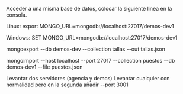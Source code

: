 Acceder a una misma base de datos, colocar la siguiente linea en la consola.

  Linux:
  export MONGO_URL=mongodb://localhost:27017/demos-dev1

  Windows:
  SET MONGO_URL=mongodb://localhost:27017/demos-dev1

  mongoexport --db demos-dev --collection tallas --out tallas.json

  mongoimport --host localhost --port 27017 --collection puestos --db demos-dev1 --file puestos.json
  
  
  Levantar dos servidores (agencia y demos)
  Levantar cualquier con normalidad pero en la segunda
  añadir --port 3001